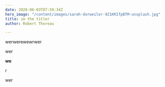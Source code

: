 ```yaml
---
date: 2020-06-03T07:59:34Z
hero_image: "/content/images/sarah-dorweiler-9Z1KRIfpBTM-unsplash.jpg"
title: im the titler
author: Robert Thoreau

---
```

werwerewewrwer

wer

**we**

r

wer